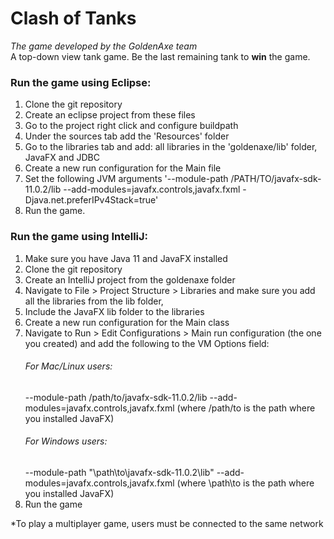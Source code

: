
# Clash of Tanks
*The game developed by the GoldenAxe team*
\
A top-down view tank game. Be the last remaining tank to **win** the game.

### Run the game using Eclipse:
1.  Clone the git repository
2.  Create an eclipse project from these files
3.  Go to the project right click and configure buildpath
4.  Under the sources tab add the 'Resources' folder
5.  Go to the libraries tab and add: all libraries in the 'goldenaxe/lib' folder, JavaFX and JDBC
6.  Create a new run configuration for the Main file
7.  Set the following JVM arguments '--module-path /PATH/TO/javafx-sdk-11.0.2/lib --add-modules=javafx.controls,javafx.fxml -Djava.net.preferIPv4Stack=true'
8.  Run the game.

### Run the game using IntelliJ:
1. Make sure you have Java 11 and JavaFX installed
2. Clone the git repository
3. Create an IntelliJ project from the goldenaxe folder
4. Navigate to File > Project Structure > Libraries and 
make sure you add all the libraries from the lib folder,
5. Include the JavaFX lib folder to the libraries
6. Create a new run configuration for the Main class
7. Navigate to Run  > Edit Configurations > Main run configuration (the one you created)
and add the following to the VM Options field:
    ###### For Mac/Linux users:
    --module-path /path/to/javafx-sdk-11.0.2/lib --add-modules=javafx.controls,javafx.fxml
    (where /path/to is the path where you installed JavaFX)
    ###### For Windows users:
    --module-path "\path\to\javafx-sdk-11.0.2\lib" --add-modules=javafx.controls,javafx.fxml
    (where \path\to is the path where you installed JavaFX)
8. Run the game

*To play a multiplayer game, users must be connected to the same network
